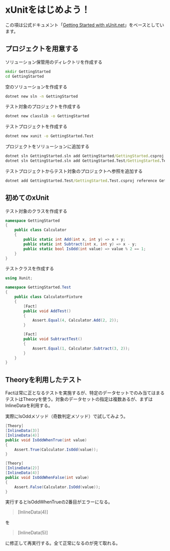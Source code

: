 # xUnitをはじめよう！

この項は公式ドキュメント「[Getting Started with xUnit.net](https://xunit.net/docs/getting-started/netcore/cmdline)」をベースとしています。

## プロジェクトを用意する

ソリューション保管用のディレクトリを作成する

```cmd
mkdir GettingStarted
cd GettingStarted
```

空のソリューションを作成する

```cmd
dotnet new sln -n GettingStarted
```

テスト対象のプロジェクトを作成する

```cmd
dotnet new classlib -o GettingStarted
```

テストプロジェクトを作成する

```cmd
dotnet new xunit -o GettingStarted.Test
```

プロジェクトをソリューションに追加する

```cmd
dotnet sln GettingStarted.sln add GettingStarted/GettingStarted.csproj
dotnet sln GettingStarted.sln add GettingStarted.Test/GettingStarted.Test.csproj
```

テストプロジェクトからテスト対象のプロジェクトへ参照を追加する

```cmd
dotnet add GettingStarted.Test/GettingStarted.Test.csproj reference GettingStarted/GettingStarted.csproj
```

## 初めてのxUnit

テスト対象のクラスを作成する

```cs
namespace GettingStarted
{
    public class Calculator
    {
        public static int Add(int x, int y) => x + y;
        public static int Subtract(int x, int y) => x - y;
        public static bool IsOdd(int value) => value % 2 == 1;
    }
}
```

テストクラスを作成する

```cs
using Xunit;

namespace GettingStarted.Test
{
    public class CalculatorFixture
    {
        [Fact]
        public void AddTest()
        {
            Assert.Equal(4, Calculator.Add(2, 2));
        }

        [Fact]
        public void SubtractTest()
        {
            Assert.Equal(1, Calculator.Subtract(3, 2));
        }
    }
}
```

## Theoryを利用したテスト

Factは常に正となるテストを実施するが、特定のデータセットでのみ当てはまるテストはTheoryを使う。対象のデータセットの指定は複数あるが、まずはInlineDataを利用する。

実際にIsOddメソッド（奇数判定メソッド）で試してみよう。

```cs
[Theory]
[InlineData(3)]
[InlineData(4)]
public void IsOddWhenTrue(int value)
{
    Assert.True(Calculator.IsOdd(value));
}

[Theory]
[InlineData(2)]
[InlineData(4)]
public void IsOddWhenFalse(int value)
{
    Assert.False(Calculator.IsOdd(value));
}
```

実行するとIsOddWhenTrueの2番目がエラーになる。

> [InlineData(4)]

を

> [InlineData(5)]

に修正して再実行する。全て正常になるのが見て取れる。
